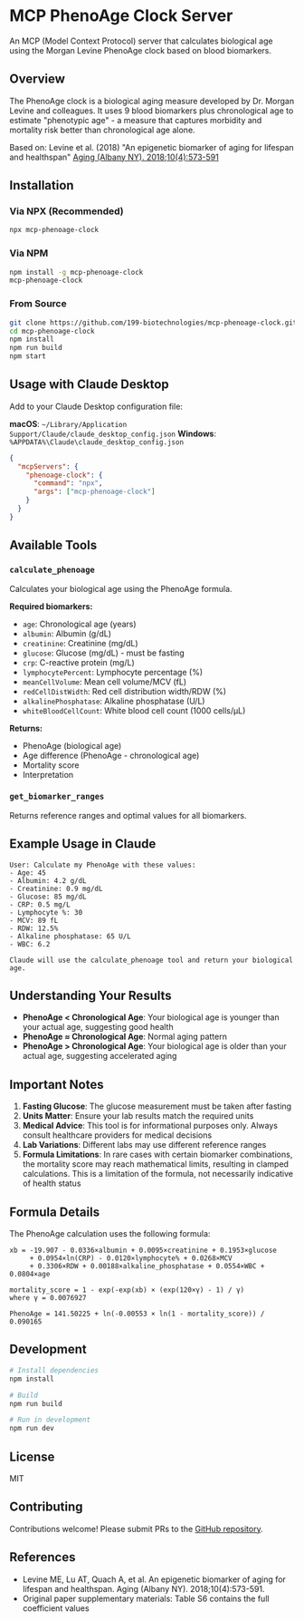 # MCP PhenoAge Clock Server

An MCP (Model Context Protocol) server that calculates biological age using the Morgan Levine PhenoAge clock based on blood biomarkers.

## Overview

The PhenoAge clock is a biological aging measure developed by Dr. Morgan Levine and colleagues. It uses 9 blood biomarkers plus chronological age to estimate "phenotypic age" - a measure that captures morbidity and mortality risk better than chronological age alone.

Based on: Levine et al. (2018) "An epigenetic biomarker of aging for lifespan and healthspan" [Aging (Albany NY). 2018;10(4):573-591](https://doi.org/10.18632/aging.101414)

## Installation

### Via NPX (Recommended)
```bash
npx mcp-phenoage-clock
```

### Via NPM
```bash
npm install -g mcp-phenoage-clock
mcp-phenoage-clock
```

### From Source
```bash
git clone https://github.com/199-biotechnologies/mcp-phenoage-clock.git
cd mcp-phenoage-clock
npm install
npm run build
npm start
```

## Usage with Claude Desktop

Add to your Claude Desktop configuration file:

**macOS**: `~/Library/Application Support/Claude/claude_desktop_config.json`
**Windows**: `%APPDATA%\Claude\claude_desktop_config.json`

```json
{
  "mcpServers": {
    "phenoage-clock": {
      "command": "npx",
      "args": ["mcp-phenoage-clock"]
    }
  }
}
```

## Available Tools

### `calculate_phenoage`
Calculates your biological age using the PhenoAge formula.

**Required biomarkers:**
- `age`: Chronological age (years)
- `albumin`: Albumin (g/dL)
- `creatinine`: Creatinine (mg/dL)
- `glucose`: Glucose (mg/dL) - must be fasting
- `crp`: C-reactive protein (mg/L)
- `lymphocytePercent`: Lymphocyte percentage (%)
- `meanCellVolume`: Mean cell volume/MCV (fL)
- `redCellDistWidth`: Red cell distribution width/RDW (%)
- `alkalinePhosphatase`: Alkaline phosphatase (U/L)
- `whiteBloodCellCount`: White blood cell count (1000 cells/μL)

**Returns:**
- PhenoAge (biological age)
- Age difference (PhenoAge - chronological age)
- Mortality score
- Interpretation

### `get_biomarker_ranges`
Returns reference ranges and optimal values for all biomarkers.

## Example Usage in Claude

```
User: Calculate my PhenoAge with these values:
- Age: 45
- Albumin: 4.2 g/dL
- Creatinine: 0.9 mg/dL
- Glucose: 85 mg/dL
- CRP: 0.5 mg/L
- Lymphocyte %: 30
- MCV: 89 fL
- RDW: 12.5%
- Alkaline phosphatase: 65 U/L
- WBC: 6.2

Claude will use the calculate_phenoage tool and return your biological age.
```

## Understanding Your Results

- **PhenoAge < Chronological Age**: Your biological age is younger than your actual age, suggesting good health
- **PhenoAge ≈ Chronological Age**: Normal aging pattern
- **PhenoAge > Chronological Age**: Your biological age is older than your actual age, suggesting accelerated aging

## Important Notes

1. **Fasting Glucose**: The glucose measurement must be taken after fasting
2. **Units Matter**: Ensure your lab results match the required units
3. **Medical Advice**: This tool is for informational purposes only. Always consult healthcare providers for medical decisions
4. **Lab Variations**: Different labs may use different reference ranges
5. **Formula Limitations**: In rare cases with certain biomarker combinations, the mortality score may reach mathematical limits, resulting in clamped calculations. This is a limitation of the formula, not necessarily indicative of health status

## Formula Details

The PhenoAge calculation uses the following formula:

```
xb = -19.907 - 0.0336×albumin + 0.0095×creatinine + 0.1953×glucose 
     + 0.0954×ln(CRP) - 0.0120×lymphocyte% + 0.0268×MCV 
     + 0.3306×RDW + 0.00188×alkaline_phosphatase + 0.0554×WBC + 0.0804×age

mortality_score = 1 - exp(-exp(xb) × (exp(120×γ) - 1) / γ)
where γ = 0.0076927

PhenoAge = 141.50225 + ln(-0.00553 × ln(1 - mortality_score)) / 0.090165
```

## Development

```bash
# Install dependencies
npm install

# Build
npm run build

# Run in development
npm run dev
```

## License

MIT

## Contributing

Contributions welcome! Please submit PRs to the [GitHub repository](https://github.com/199-biotechnologies/mcp-phenoage-clock).

## References

- Levine ME, Lu AT, Quach A, et al. An epigenetic biomarker of aging for lifespan and healthspan. Aging (Albany NY). 2018;10(4):573-591.
- Original paper supplementary materials: Table S6 contains the full coefficient values